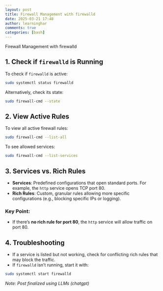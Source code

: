 ```yaml
---
layout: post
title: Firewall Management with firewalld
date: 2025-03-21 17:48
author: learninghar
comments: true
categories: [bash]
---
```


Firewall Management with firewalld

## 1. Check if `firewalld` is Running
To check if `firewalld` is active:

```bash
sudo systemctl status firewalld
```

Alternatively, check its state:

```bash
sudo firewall-cmd --state
```

## 2. View Active Rules
To view all active firewall rules:

```bash
sudo firewall-cmd --list-all
```

To see allowed services:

```bash
sudo firewall-cmd --list-services
```

## 3. Services vs. Rich Rules

- **Services**: Predefined configurations that open standard ports. For example, the `http` service opens TCP port 80.
- **Rich Rules**: Custom, granular rules allowing more specific configurations (e.g., blocking specific IPs or logging).

### Key Point:
- If there’s **no rich rule for port 80**, the `http` service will allow traffic on port 80.

## 4. Troubleshooting
- If a service is listed but not working, check for conflicting rich rules that may block the traffic.
- If `firewalld` isn’t running, start it with:

```bash
sudo systemctl start firewalld
```

*Note: Post finalized using LLMs (chatgpt)*
